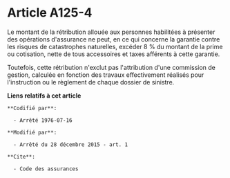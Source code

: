 # Article A125-4

Le montant de la rétribution allouée aux personnes habilitées à présenter des opérations d'assurance ne peut, en ce qui
concerne la garantie contre les risques de catastrophes naturelles, excéder 8 % du montant de la prime ou cotisation, nette
de tous accessoires et taxes afférents à cette garantie.

Toutefois, cette rétribution n'exclut pas l'attribution d'une commission de gestion, calculée en fonction des travaux
effectivement réalisés pour l'instruction ou le règlement de chaque dossier de sinistre.

**Liens relatifs à cet article**

	**Codifié par**:

	  - Arrêté 1976-07-16

	**Modifié par**:

	  - Arrêté du 28 décembre 2015 - art. 1

	**Cite**:

	  - Code des assurances
